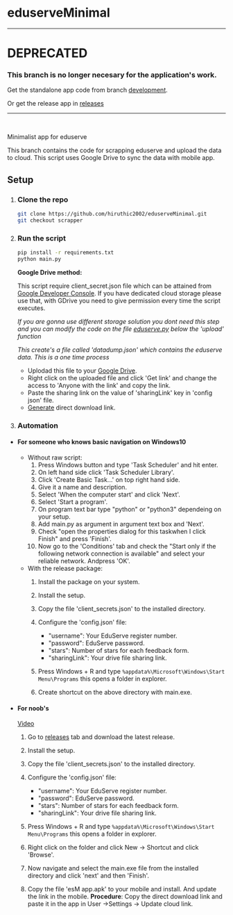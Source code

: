 # eduserveMinimal

<hr>

# DEPRECATED

### This branch is no longer necesary for the application's work.
Get the standalone app code from branch [development](https://github.com/hiruthic2002/eduserveMinimal/tree/development).

Or get the release app in [releases](https://github.com/hiruthic2002/eduserveMinimal/releases)
<hr>
<br/>

Minimalist app for eduserve

This branch contains the code for scrapping eduserve and upload the data to cloud.
This script uses Google Drive to sync the data with mobile app.

## Setup

1. ### Clone the repo

   ```bash
   git clone https://github.com/hiruthic2002/eduserveMinimal.git
   git checkout scrapper
   ```

2. ### Run the script

    ```bash
    pip install -r requirements.txt
    python main.py
    ```

    **Google Drive method:**

    This script require client_secret.json file which can be attained from [Google Developer Console](https://stackoverflow.com/questions/40136699/using-google-api-for-python-where-do-i-get-the-client-secrets-json-file-from). If you have dedicated cloud storage please use that, with GDrive you need to give permission every time the script executes.

    *If you are gonna use different storage solution you dont need this step and you can modify the code on the file [eduserve.py](/eduserve.py) below the 'upload' function*

    *This create's a file called 'datadump.json' which contains the eduserve data.*
    *This is a one time process*

    - Uplodad this file to your [Google Drive](https://drive.google.comdrive/u/0/my-drive).
    - Right click on the uploaded file and click 'Get link' and change the access to 'Anyone with the link' and copy the link.
    - Paste the sharing link on the value of 'sharingLink' key in 'config json' file.
    - [Generate](https://sites.google.com/site/gdocs2direct/home) direct download link.

3. ### Automation

- #### For someone who knows basic navigation on Windows10

  - Without raw script:
      1. Press Windows button and type 'Task Scheduler' and hit enter.
      2. On left hand side click 'Task Scheduler Library'.
      3. Click 'Create Basic Task...' on top right hand side.
      4. Give it a name and description.
      5. Select 'When the computer start' and click 'Next'.
      6. Select 'Start a program'.
      7. On program text bar type "python" or "python3" dependeing on your setup.
      8. Add main.py as argument in argument text box and 'Next'.
      9. Check "open the properties dialog for this taskwhen I click Finish" and press 'Finish'.
      10. Now go to the 'Conditions' tab and check the "Start only if the following network connection is available" and select your reliable network. Andpress 'OK'.
  - With the release package:
      1. Install the package on your system.
      2. Install the setup.
      3. Copy the file 'client_secrets.json' to the installed directory.
      4. Configure the 'config.json' file:

            - "username": Your EduServe register number.
            - "password": EduServe password.
            - "stars": Number of stars for each feedback form.
            - "sharingLink": Your drive file sharing link.
      5. Press Windows + R and type ```%appdata%\Microsoft\Windows\Start Menu\Programs``` this opens a folder in explorer.
      6. Create shortcut on the above directory with main.exe.

- #### For noob's

   [Video](https://youtu.be/LeXXiJaNVG0)

   1. Go to [releases](https://github.com/hiruthic2002/eduserveMinimal/releases) tab and download the latest release.
   2. Install the setup.
   3. Copy the file 'client_secrets.json' to the installed directory.
   4. Configure the 'config.json' file:

        - "username": Your EduServe register number.
        - "password": EduServe password.
        - "stars": Number of stars for each feedback form.
        - "sharingLink": Your drive file sharing link.

   5. Press Windows + R and type ```%appdata%\Microsoft\Windows\Start Menu\Programs``` this opens a folder in explorer.
   6. Right click on the folder and click New -> Shortcut and click 'Browse'.
   7. Now navigate and select the main.exe file from the installed directory and click 'next' and then 'Finish'.
   8. Copy the file 'esM app.apk' to your mobile and install. And update the link in the mobile. **Procedure**: Copy the direct download link and paste it in the app in User ->Settings -> Update cloud link.


